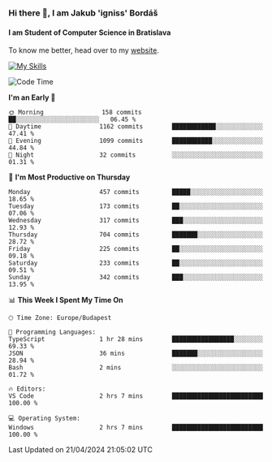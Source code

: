 ### Hi there 👋, I am Jakub 'igniss' Bordáš

#### I am Student of Computer Science in Bratislava
To know me better, head over to my [website](https://bordas.sk).

[![My Skills](https://skillicons.dev/icons?i=js,html,css,figma,svelte,java,kotlin,python,postgresql,typescript,nest,nodejs)](https://bordas.sk)


<!--START_SECTION:waka-->
![Code Time](http://img.shields.io/badge/Code%20Time-1%2C472%20hrs%2047%20mins-blue)

**I'm an Early 🐤** 

```text
🌞 Morning                158 commits         ██░░░░░░░░░░░░░░░░░░░░░░░   06.45 % 
🌆 Daytime                1162 commits        ████████████░░░░░░░░░░░░░   47.41 % 
🌃 Evening                1099 commits        ███████████░░░░░░░░░░░░░░   44.84 % 
🌙 Night                  32 commits          ░░░░░░░░░░░░░░░░░░░░░░░░░   01.31 % 
```
📅 **I'm Most Productive on Thursday** 

```text
Monday                   457 commits         █████░░░░░░░░░░░░░░░░░░░░   18.65 % 
Tuesday                  173 commits         ██░░░░░░░░░░░░░░░░░░░░░░░   07.06 % 
Wednesday                317 commits         ███░░░░░░░░░░░░░░░░░░░░░░   12.93 % 
Thursday                 704 commits         ███████░░░░░░░░░░░░░░░░░░   28.72 % 
Friday                   225 commits         ██░░░░░░░░░░░░░░░░░░░░░░░   09.18 % 
Saturday                 233 commits         ██░░░░░░░░░░░░░░░░░░░░░░░   09.51 % 
Sunday                   342 commits         ███░░░░░░░░░░░░░░░░░░░░░░   13.95 % 
```


📊 **This Week I Spent My Time On** 

```text
🕑︎ Time Zone: Europe/Budapest

💬 Programming Languages: 
TypeScript               1 hr 28 mins        █████████████████░░░░░░░░   69.33 % 
JSON                     36 mins             ███████░░░░░░░░░░░░░░░░░░   28.94 % 
Bash                     2 mins              ░░░░░░░░░░░░░░░░░░░░░░░░░   01.72 % 

🔥 Editors: 
VS Code                  2 hrs 7 mins        █████████████████████████   100.00 % 

💻 Operating System: 
Windows                  2 hrs 7 mins        █████████████████████████   100.00 % 
```


 Last Updated on 21/04/2024 21:05:02 UTC
<!--END_SECTION:waka-->
